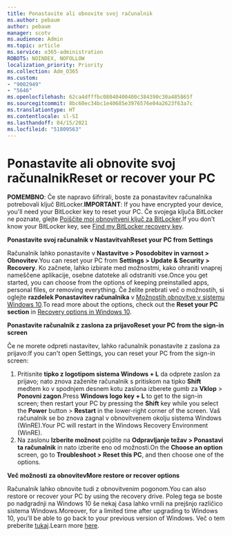 ```yaml
---
title: Ponastavite ali obnovite svoj računalnik
ms.author: pebaum
author: pebaum
manager: scotv
ms.audience: Admin
ms.topic: article
ms.service: o365-administration
ROBOTS: NOINDEX, NOFOLLOW
localization_priority: Priority
ms.collection: Adm_O365
ms.custom:
- "9002949"
- "5646"
ms.openlocfilehash: 62ca4dfffbc08040400400c384390c30a485865f
ms.sourcegitcommit: 8bc60ec34bc1e40685e3976576e04a2623f63a7c
ms.translationtype: HT
ms.contentlocale: sl-SI
ms.lasthandoff: 04/15/2021
ms.locfileid: "51809563"
---
```

# <a name="reset-or-recover-your-pc"></a><span data-ttu-id="9aba4-102">Ponastavite ali obnovite svoj računalnik</span><span class="sxs-lookup"><span data-stu-id="9aba4-102">Reset or recover your PC</span></span>

<span data-ttu-id="9aba4-103">**POMEMBNO**: Če ste napravo šifrirali, boste za ponastavitev računalnika potrebovali ključ BitLocker.</span><span class="sxs-lookup"><span data-stu-id="9aba4-103">**IMPORTANT**: If you have encrypted your device, you'll need your BitLocker key to reset your PC.</span></span> <span data-ttu-id="9aba4-104">Če svojega ključa BitLocker ne poznate, glejte [Poiščite moj obnovitveni ključ za BitLocker](https://support.microsoft.com/help/4026181/windows-10-find-my-bitlocker-recovery-key).</span><span class="sxs-lookup"><span data-stu-id="9aba4-104">If you don't know your BitLocker key, see [Find my BitLocker recovery key](https://support.microsoft.com/help/4026181/windows-10-find-my-bitlocker-recovery-key).</span></span>

<span data-ttu-id="9aba4-105">**Ponastavite svoj računalnik v Nastavitvah**</span><span class="sxs-lookup"><span data-stu-id="9aba4-105">**Reset your PC from Settings**</span></span>

<span data-ttu-id="9aba4-106">Računalnik lahko ponastavite v **Nastavitve > Posodobitev in varnost > Obnovitev**.</span><span class="sxs-lookup"><span data-stu-id="9aba4-106">You can reset your PC from **Settings > Update & Security > Recovery**.</span></span> <span data-ttu-id="9aba4-107">Ko začnete, lahko izbirate med možnostmi, kako ohraniti vnaprej nameščene aplikacije, osebne datoteke ali odstraniti vse.</span><span class="sxs-lookup"><span data-stu-id="9aba4-107">Once you get started, you can choose from the options of keeping preinstalled apps, personal files, or removing everything.</span></span> <span data-ttu-id="9aba4-108">Če želite prebrati več o možnostih, si oglejte **razdelek Ponastavitev računalnika** v [Možnostih obnovitve v sistemu Windows 10](https://support.microsoft.com/help/12415/windows-10-recovery-options).</span><span class="sxs-lookup"><span data-stu-id="9aba4-108">To read more about the options, check out the **Reset your PC section** in [Recovery options in Windows 10](https://support.microsoft.com/help/12415/windows-10-recovery-options).</span></span>

<span data-ttu-id="9aba4-109">**Ponastavite računalnik z zaslona za prijavo**</span><span class="sxs-lookup"><span data-stu-id="9aba4-109">**Reset your PC from the sign-in screen**</span></span>

<span data-ttu-id="9aba4-110">Če ne morete odpreti nastavitev, lahko računalnik ponastavite z zaslona za prijavo:</span><span class="sxs-lookup"><span data-stu-id="9aba4-110">If you can't open Settings, you can reset your PC from the sign-in screen:</span></span>

1. <span data-ttu-id="9aba4-111">Pritisnite **tipko z logotipom sistema Windows + L** da odprete zaslon za prijavo; nato znova zaženite računalnik s pritiskom na tipko **Shift** medtem ko v spodnjem desnem kotu zaslona izberete gumb za **Vklop** > **Ponovni zagon**.</span><span class="sxs-lookup"><span data-stu-id="9aba4-111">Press **Windows logo key + L** to get to the sign-in screen; then restart your PC by pressing the **Shift** key while you select the **Power** button > **Restart** in the lower-right corner of the screen.</span></span> <span data-ttu-id="9aba4-112">Vaš računalnik se bo znova zagnal v obnovitvenem okolju sistema Windows (WinRE).</span><span class="sxs-lookup"><span data-stu-id="9aba4-112">Your PC will restart in the Windows Recovery Environment (WinRE).</span></span>
2. <span data-ttu-id="9aba4-113">Na zaslonu **Izberite možnost** pojdite na **Odpravljanje težav > Ponastavi ta računalnik** in nato izberite eno od možnosti.</span><span class="sxs-lookup"><span data-stu-id="9aba4-113">On the **Choose an option** screen, go to **Troubleshoot > Reset this PC**, and then choose one of the options.</span></span>

<span data-ttu-id="9aba4-114">**Več možnosti za obnovitev**</span><span class="sxs-lookup"><span data-stu-id="9aba4-114">**More restore or recover options**</span></span>

<span data-ttu-id="9aba4-115">Računalnik lahko obnovite tudi z obnovitvenim pogonom.</span><span class="sxs-lookup"><span data-stu-id="9aba4-115">You can also restore or recover your PC by using the recovery drive.</span></span> <span data-ttu-id="9aba4-116">Poleg tega se boste po nadgradnji na Windows 10 še nekaj časa lahko vrnili na prejšnjo različico sistema Windows.</span><span class="sxs-lookup"><span data-stu-id="9aba4-116">Moreover, for a limited time after upgrading to Windows 10, you'll be able to go back to your previous version of Windows.</span></span> <span data-ttu-id="9aba4-117">Več o tem preberite [tukaj](https://support.microsoft.com/help/12415/windows-10-recovery-options).</span><span class="sxs-lookup"><span data-stu-id="9aba4-117">Learn more [here](https://support.microsoft.com/help/12415/windows-10-recovery-options).</span></span>
